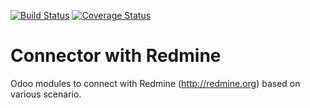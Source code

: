 [![Build Status](https://travis-ci.org/OCA/connector-redmine.svg?branch=13.0)](https://travis-ci.org/OCA/connector-redmine)
[![Coverage Status](https://coveralls.io/repos/OCA/connector-redmine/badge.png?branch=13.0)](https://coveralls.io/r/OCA/connector-redmine?branch=13.0)

# Connector with Redmine

Odoo modules to connect with Redmine (http://redmine.org) based on various scenario.

